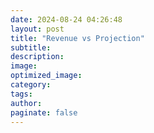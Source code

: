 ```yaml
---
date: 2024-08-24 04:26:48
layout: post
title: "Revenue vs Projection"
subtitle:
description:
image:
optimized_image:
category:
tags:
author:
paginate: false
---
```


